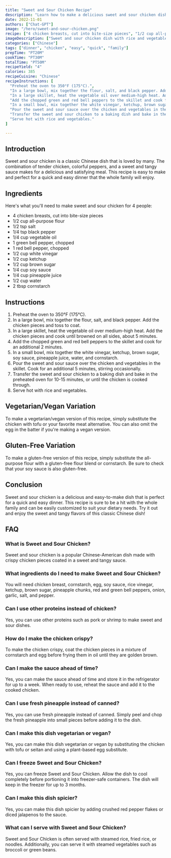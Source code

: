 ```yaml
---
title: "Sweet and Sour Chicken Recipe"
description: "Learn how to make a delicious sweet and sour chicken dish with this easy recipe. Perfect for a quick and easy dinner, this recipe is sure to be a hit with the whole family!"
date: 2022-11-01
authors: ["Chat-GPT"]
image: "/hero/sweet-and-sour-chicken.png"
recipe: ["4 chicken breasts, cut into bite-size pieces", "1/2 cup all-purpose flour", "1/2 tsp salt", "1/4 tsp black pepper", "1/4 cup vegetable oil", "1 green bell pepper, chopped", "1 red bell pepper, chopped", "1/2 cup white vinegar", "1/2 cup ketchup", "1/2 cup brown sugar", "1/4 cup soy sauce", "1/4 cup pineapple juice", "1/2 cup water", "2 tbsp cornstarch"]
imageDescription: ["Sweet and sour chicken dish with rice and vegetables", "Bite-size chicken pieces coated in a sweet and sour sauce", "Colorful peppers and onions mixed with tender chicken", "Sizzling hot plate of sweet and sour chicken"]
categories: ["Chinese"]
tags: ["dinner", "chicken", "easy", "quick", "family"]
prepTime: "PT20M"
cookTime: "PT30M"
totalTime: "PT50M"
recipeYield: "4"
calories: 385
recipeCuisine: "Chinese"
recipeInstructions: [
  "Preheat the oven to 350°F (175°C).",
  "In a large bowl, mix together the flour, salt, and black pepper. Add the chicken pieces and toss to coat.",
  "In a large skillet, heat the vegetable oil over medium-high heat. Add the chicken pieces and cook until browned on all sides, about 5 minutes.",
  "Add the chopped green and red bell peppers to the skillet and cook for an additional 2 minutes.",
  "In a small bowl, mix together the white vinegar, ketchup, brown sugar, soy sauce, pineapple juice, water, and cornstarch.",
  "Pour the sweet and sour sauce over the chicken and vegetables in the skillet. Cook for an additional 5 minutes, stirring occasionally.",
  "Transfer the sweet and sour chicken to a baking dish and bake in the preheated oven for 10-15 minutes, or until the chicken is cooked through.",
  "Serve hot with rice and vegetables."
]

---
```


## Introduction

Sweet and sour chicken is a classic Chinese dish that is loved by many. The combination of tender chicken, colorful peppers, and a sweet and tangy sauce makes for a delicious and satisfying meal. This recipe is easy to make and perfect for a quick and easy dinner that the whole family will enjoy.

## Ingredients

Here's what you'll need to make sweet and sour chicken for 4 people:

- 4 chicken breasts, cut into bite-size pieces
- 1/2 cup all-purpose flour
- 1/2 tsp salt
- 1/4 tsp black pepper
- 1/4 cup vegetable oil
- 1 green bell pepper, chopped
- 1 red bell pepper, chopped
- 1/2 cup white vinegar
- 1/2 cup ketchup
- 1/2 cup brown sugar
- 1/4 cup soy sauce
- 1/4 cup pineapple juice
- 1/2 cup water
- 2 tbsp cornstarch

## Instructions

1. Preheat the oven to 350°F (175°C).
2. In a large bowl, mix together the flour, salt, and black pepper. Add the chicken pieces and toss to coat.
3. In a large skillet, heat the vegetable oil over medium-high heat. Add the chicken pieces and cook until browned on all sides, about 5 minutes.
4. Add the chopped green and red bell peppers to the skillet and cook for an additional 2 minutes.
5. In a small bowl, mix together the white vinegar, ketchup, brown sugar, soy sauce, pineapple juice, water, and cornstarch.
6. Pour the sweet and sour sauce over the chicken and vegetables in the skillet. Cook for an additional 5 minutes, stirring occasionally.
7. Transfer the sweet and sour chicken to a baking dish and bake in the preheated oven for 10-15 minutes, or until the chicken is cooked through.
8. Serve hot with rice and vegetables.

## Vegetarian/Vegan Variation

To make a vegetarian/vegan version of this recipe, simply substitute the chicken with tofu or your favorite meat alternative. You can also omit the egg in the batter if you're making a vegan version.

## Gluten-Free Variation

To make a gluten-free version of this recipe, simply substitute the all-purpose flour with a gluten-free flour blend or cornstarch. Be sure to check that your soy sauce is also gluten-free.

## Conclusion

Sweet and sour chicken is a delicious and easy-to-make dish that is perfect for a quick and easy dinner. This recipe is sure to be a hit with the whole family and can be easily customized to suit your dietary needs. Try it out and enjoy the sweet and tangy flavors of this classic Chinese dish!

## FAQ

### What is Sweet and Sour Chicken?

Sweet and sour chicken is a popular Chinese-American dish made with crispy chicken pieces coated in a sweet and tangy sauce.

### What ingredients do I need to make Sweet and Sour Chicken?

You will need chicken breast, cornstarch, egg, soy sauce, rice vinegar, ketchup, brown sugar, pineapple chunks, red and green bell peppers, onion, garlic, salt, and pepper.

### Can I use other proteins instead of chicken?

Yes, you can use other proteins such as pork or shrimp to make sweet and sour dishes.

### How do I make the chicken crispy?

To make the chicken crispy, coat the chicken pieces in a mixture of cornstarch and egg before frying them in oil until they are golden brown.

### Can I make the sauce ahead of time?

Yes, you can make the sauce ahead of time and store it in the refrigerator for up to a week. When ready to use, reheat the sauce and add it to the cooked chicken.

### Can I use fresh pineapple instead of canned?

Yes, you can use fresh pineapple instead of canned. Simply peel and chop the fresh pineapple into small pieces before adding it to the dish.

### Can I make this dish vegetarian or vegan?

Yes, you can make this dish vegetarian or vegan by substituting the chicken with tofu or seitan and using a plant-based egg substitute.

### Can I freeze Sweet and Sour Chicken?

Yes, you can freeze Sweet and Sour Chicken. Allow the dish to cool completely before portioning it into freezer-safe containers. The dish will keep in the freezer for up to 3 months.

### Can I make this dish spicier?

Yes, you can make this dish spicier by adding crushed red pepper flakes or diced jalapenos to the sauce.

### What can I serve with Sweet and Sour Chicken?

Sweet and Sour Chicken is often served with steamed rice, fried rice, or noodles. Additionally, you can serve it with steamed vegetables such as broccoli or green beans.